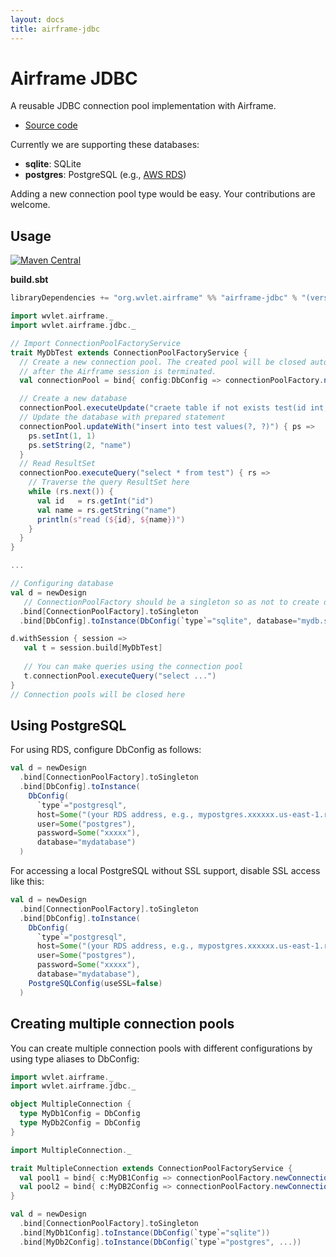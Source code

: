 ```yaml
---
layout: docs
title: airframe-jdbc
---
```


# Airframe JDBC

A reusable JDBC connection pool implementation with Airframe. 

- [Source code](https://github.com/wvlet/airframe/tree/master/airframe-jdbc)

Currently we are supporting these databases:

- **sqlite**: SQLite
- **postgres**: PostgreSQL (e.g., [AWS RDS](https://aws.amazon.com/rds/))

Adding a new connection pool type would be easy. Your contributions are welcome.


## Usage
[![Maven Central](https://maven-badges.herokuapp.com/maven-central/org.wvlet.airframe/airframe-jdbc_2.12/badge.svg)](http://central.maven.org/maven2/org/wvlet/airframe/airframe-jdbc_2.12/)

**build.sbt**

```scala
libraryDependencies += "org.wvlet.airframe" %% "airframe-jdbc" % "(version)"
```


```scala
import wvlet.airframe._
import wvlet.airframe.jdbc._

// Import ConnectionPoolFactoryService 
trait MyDbTest extends ConnectionPoolFactoryService {
  // Create a new connection pool. The created pool will be closed automatically
  // after the Airframe session is terminated.
  val connectionPool = bind{ config:DbConfig => connectionPoolFactory.newConnectionPool(config) }

  // Create a new database
  connectionPool.executeUpdate("craete table if not exists test(id int, name text)")
  // Update the database with prepared statement
  connectionPool.updateWith("insert into test values(?, ?)") { ps =>
    ps.setInt(1, 1)
    ps.setString(2, "name")  
  }
  // Read ResultSet
  connectionPoo.executeQuery("select * from test") { rs =>
    // Traverse the query ResultSet here
    while (rs.next()) {
      val id   = rs.getInt("id")
      val name = rs.getString("name")
      println(s"read (${id}, ${name})")
    }
  }
}

...

// Configuring database
val d = newDesign
   // ConnectionPoolFactory should be a singleton so as not to create duplicated pools
  .bind[ConnectionPoolFactory].toSingleton
  .bind[DbConfig].toInstance(DbConfig(`type`="sqlite", database="mydb.sqlite"))

d.withSession { session =>
   val t = session.build[MyDbTest]
   
   // You can make queries using the connection pool
   t.connectionPool.executeQuery("select ...")
}
// Connection pools will be closed here

```

## Using PostgreSQL

For using RDS, configure DbConfig as follows:

```scala
val d = newDesign
  .bind[ConnectionPoolFactory].toSingleton
  .bind[DbConfig].toInstance(
    DbConfig(
      `type`="postgresql", 
      host=Some("(your RDS address, e.g., mypostgres.xxxxxx.us-east-1.rds.amazonaws.com)"),
      user=Some("postgres"),
      password=Some("xxxxx"),
      database="mydatabase")
  )
```

For accessing a local PostgreSQL without SSL support, disable SSL access like this:
```scala
val d = newDesign
  .bind[ConnectionPoolFactory].toSingleton
  .bind[DbConfig].toInstance(
    DbConfig(
      `type`="postgresql", 
      host=Some("(your RDS address, e.g., mypostgres.xxxxxx.us-east-1.rds.amazonaws.com)"),
      user=Some("postgres"),
      password=Some("xxxxx"),
      database="mydatabase"),
    PostgreSQLConfig(useSSL=false)
  )
```

## Creating multiple connection pools

You can create multiple connection pools with different configurations by using type aliases to DbConfig:

```scala
import wvlet.airframe._
import wvlet.airframe.jdbc._

object MultipleConnection {
  type MyDb1Config = DbConfig
  type MyDb2Config = DbConfig 
}

import MultipleConnection._

trait MultipleConnection extends ConnectionPoolFactoryService {
  val pool1 = bind{ c:MyDB1Config => connectionPoolFactory.newConnectionPool(c) }
  val pool2 = bind{ c:MyDB2Config => connectionPoolFactory.newConnectionPool(c) }
}

val d = newDesign
  .bind[ConnectionPoolFactory].toSingleton
  .bind[MyDb1Config].toInstance(DbConfig(`type`="sqlite"))
  .bind[MyDb2Config].toInstance(DbConfig(`type`="postgres", ...))

``` 
